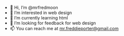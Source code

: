 - 👋 Hi, I’m @mrfredmoon
- 👀 I’m interested in web design
- 🌱 I’m currently learning html
- 💞️ I’m looking for feedback for web design
- 📫 You can reach me at mr.freddieporter@gmail.com 

<!---
mrfredmoon/mrfredmoon is a ✨ special ✨ repository because its `README.md` (this file) appears on your GitHub profile.
You can click the Preview link to take a look at your changes.
--->
